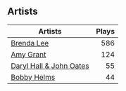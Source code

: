 ## Artists
Artists | Plays 
----- | -----: 
[Brenda Lee](/artists/brenda-lee-18115) | 586
[Amy Grant](/artists/amy-grant-3053) | 124
[Daryl Hall & John Oates](/artists/daryl-hall-john-oates-645736) | 55
[Bobby Helms](/artists/bobby-helms-10048) | 44

